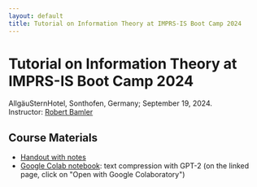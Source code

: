 ```yaml
---
layout: default
title: Tutorial on Information Theory at IMPRS-IS Boot Camp 2024
---
```


# Tutorial on Information Theory at IMPRS-IS Boot Camp 2024

AllgäuSternHotel, Sonthofen, Germany; September 19, 2024.<br>
Instructor: [Robert Bamler](../people/1rob)

## Course Materials

- <a href="handout-with-notes.pdf" target="_blank">Handout with notes</a>
- <a href="https://drive.google.com/file/d/1QF2mtcpIA3y-SbBjJWfsxrHqO0Zrd-0J" target="_blank">Google Colab notebook</a>: text compression with GPT-2 (on the linked page, click on "Open with Google Colaboratory")
